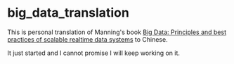 # big_data_translation
This is personal translation of Manning's book [Big Data: Principles and best practices of scalable realtime data systems](https://www.manning.com/books/big-data) to Chinese.

It just started and I cannot promise I will keep working on it.
